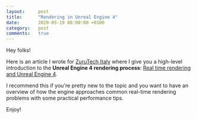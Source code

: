 ```yaml
---
layout:     post
title:      "Rendering in Unreal Engine 4"
date:       2020-05-19 08:00:00 +0100
category:   post
comments:   true
---
```


Hey folks!

Here is an article I wrote for [ZuruTech Italy](https://zuru.tech/) where I give you a high-level introduction to the **Unreal Engine 4 rendering process**: [Real time rendering and Unreal Engine 4](https://blog.zuru.tech/graphics/2020/04/23/renderinginue4).

I recommend this if you're pretty new to the topic and you want to have an overview of how the engine approaches common real-time rendering problems with some practical performance tips.

Enjoy!
